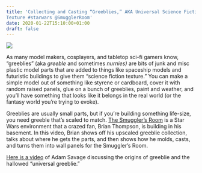 ```yaml
---
title: 'Collecting and Casting “Greeblies,” AKA Universal Science Fiction
Texture #starwars @SmugglerRoom'
date: 2020-01-22T15:10:00+01:00
draft: false
---
```


![](https://cdn-blog.adafruit.com/uploads/2020/01/greeble_1.jpg)

As many model makers, cosplayers, and tabletop sci-fi gamers know, “greeblies” (aka _greeble_ and sometimes _nurnies)_ are bits of junk and misc plastic model parts that are added to things like spaceship models and futuristic buildings to give them “science fiction texture.” You can make a simple model out of something like styrene or cardboard, cover it with random raised panels, glue on a bunch of greeblies, paint and weather, and you’ll have something that looks like it belongs in the real world (or the fantasy world you’re trying to evoke).

Greeblies are usually small parts, but if you’re building something life-size, you need greeble that’s scaled to match. [The Smuggler’s Room](https://www.youtube.com/channel/UCI-NW3Jr5_fnwyHiRf2xFLA) is a Star Wars environment that a crazed fan, Brian Thompson, is building in his basement. In this video, Brian shows off his upscaled greeblie collection, talks about where he gets the parts, and then shows how he molds, casts, and turns them into wall panels for the Smuggler’s Room.

[Here is a video](https://youtu.be/dncRHH9f6MI) of Adam Savage discussing the origins of greeblie and the hallowed “universal greeblie.”